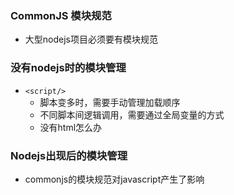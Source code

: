 ### CommonJS 模块规范
- 大型nodejs项目必须要有模块规范

### 没有nodejs时的模块管理
- `<script/>`
  - 脚本变多时，需要手动管理加载顺序
  - 不同脚本间逻辑调用，需要通过全局变量的方式
  - 没有html怎么办

### Nodejs出现后的模块管理
- commonjs的模块规范对javascript产生了影响